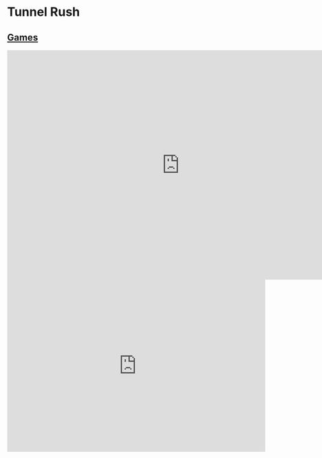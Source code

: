 # Tunnel Rush
## [Games](https://gatorgamer.github.io/games)

<iframe src="https://mountain658.github.io/zTunnel-Rush.html" style="border:0px #ffffff none;" name="amongus" scrolling="no" frameborder="1" marginheight="0px" marginwidth="0px" height="533px" width="800px" allowfullscreen></iframe>

<iframe src="https://tlk.io/gatorgamerpublicchat" style="border:0px #ffffff none;" name="Chat" scrolling="yes" frameborder="0" marginheight="0px" marginwidth="0px" height="400px" width="600px" allowfullscreen></iframe>
